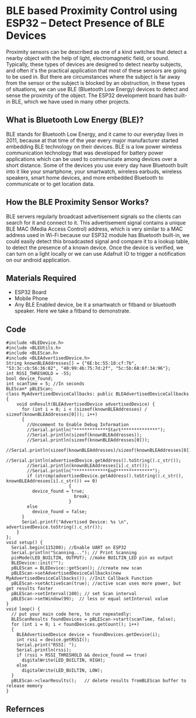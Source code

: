 # BLE based Proximity Control using ESP32 – Detect Presence of BLE Devices
Proximity sensors can be described as one of a kind switches that detect a nearby object with the help of light, electromagnetic field, or sound. Typically, these types of devices are designed to detect nearby subjects, and often it's the practical application that most of these sensors are going to be used in. But there are circumstances where the subject is far away from the sensor or the subject is blocked by an obstruction, in these types of situations, we can use BLE (Bluetooth Low Energy) devices to detect and sense the proximity of the object. The ESP32 development board has built-in BLE, which we have used in many other projects. 

## What is Bluetooth Low Energy (BLE)?
BLE stands for Bluetooth Low Energy, and it came to our everyday lives in 2011, because at that time of the year every major manufacturer started embedding BLE technology on their devices. BLE is a low power wireless communication technology that was developed for battery power applications which can be used to communicate among devices over a short distance. Some of the devices you use every day have Bluetooth built into it like your smartphone, your smartwatch, wireless earbuds, wireless speakers, smart home devices, and more embedded Bluetooth to communicate or to get location data.

## How the BLE Proximity Sensor Works?
BLE servers regularly broadcast advertisement signals so the clients can search for it and connect to it. This advertisement signal contains a unique BLE MAC (Media Access Control) address, which is very similar to a MAC address used in Wi-Fi because our ESP32 module has Bluetooth built-in, we could easily detect this broadcasted signal and compare it to a lookup table, to detect the presence of a known device. Once the device is verified, we can turn on a light locally or we can use Adafruit IO to trigger a notification on our android application.

## Materials Required
- ESP32 Board
- Mobile Phone
- Any BLE Enabled device, be it a smartwatch or fitband or bluetooth speaker. Here we take a fitband to demonstrate.

## Code

```
#include <BLEDevice.h>
#include <BLEUtils.h>
#include <BLEScan.h>
#include <BLEAdvertisedDevice.h>
String knownBLEAddresses[] = {"6E:bc:55:18:cf:7b", "53:3c:cb:56:36:02", "40:99:4b:75:7d:2f", "5c:5b:68:6f:34:96"};
int RSSI_THRESHOLD = -55;
bool device_found;
int scanTime = 5; //In seconds
BLEScan* pBLEScan;
class MyAdvertisedDeviceCallbacks: public BLEAdvertisedDeviceCallbacks {
    void onResult(BLEAdvertisedDevice advertisedDevice) {
      for (int i = 0; i < (sizeof(knownBLEAddresses) / sizeof(knownBLEAddresses[0])); i++)
      {
        //Uncomment to Enable Debug Information
        //Serial.println("*************Start**************");
        //Serial.println(sizeof(knownBLEAddresses));
        //Serial.println(sizeof(knownBLEAddresses[0]));
        //Serial.println(sizeof(knownBLEAddresses)/sizeof(knownBLEAddresses[0]));
        //Serial.println(advertisedDevice.getAddress().toString().c_str());
        //Serial.println(knownBLEAddresses[i].c_str());
        //Serial.println("*************End**************");
        if (strcmp(advertisedDevice.getAddress().toString().c_str(), knownBLEAddresses[i].c_str()) == 0)
                        {
          device_found = true;
                          break;
                        }
        else
          device_found = false;
      }
      Serial.printf("Advertised Device: %s \n", advertisedDevice.toString().c_str());
    }
};
void setup() {
  Serial.begin(115200); //Enable UART on ESP32
  Serial.println("Scanning..."); // Print Scanning
  pinMode(LED_BUILTIN, OUTPUT); //make BUILTIN_LED pin as output
  BLEDevice::init("");
  pBLEScan = BLEDevice::getScan(); //create new scan
  pBLEScan->setAdvertisedDeviceCallbacks(new MyAdvertisedDeviceCallbacks()); //Init Callback Function
  pBLEScan->setActiveScan(true); //active scan uses more power, but get results faster
  pBLEScan->setInterval(100); // set Scan interval
  pBLEScan->setWindow(99);  // less or equal setInterval value
}
void loop() {
  // put your main code here, to run repeatedly:
  BLEScanResults foundDevices = pBLEScan->start(scanTime, false);
  for (int i = 0; i < foundDevices.getCount(); i++)
  {
    BLEAdvertisedDevice device = foundDevices.getDevice(i);
    int rssi = device.getRSSI();
    Serial.print("RSSI: ");
    Serial.println(rssi);
    if (rssi > RSSI_THRESHOLD && device_found == true)
      digitalWrite(LED_BUILTIN, HIGH);
    else
      digitalWrite(LED_BUILTIN, LOW);
  }
  pBLEScan->clearResults();   // delete results fromBLEScan buffer to release memory
}
```

## Refernces
